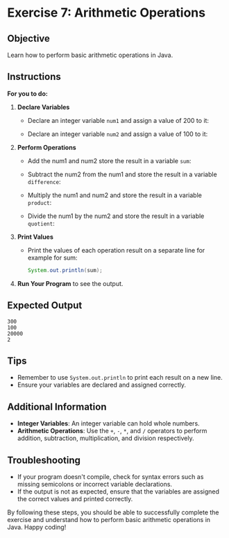 # Exercise 7: Arithmetic Operations

## Objective
Learn how to perform basic arithmetic operations in Java.

## Instructions

**For you to do:**

1. **Declare Variables**
    - Declare an integer variable `num1` and assign a value of 200 to it:

    - Declare an integer variable `num2` and assign a value of 100 to it:


2. **Perform Operations**
    - Add the num1 and num2 store the result in a variable `sum`:

    - Subtract the num2 from the num1 and store the result in a variable `difference`:

    - Multiply the num1 and num2  and store the result in a variable `product`:

    - Divide the num1 by the num2 and store the result in a variable `quotient`:


3. **Print Values**
    - Print the values of each operation result on a separate line for example for sum:
      ```java
      System.out.println(sum);
      ```

4. **Run Your Program** to see the output.

## Expected Output
```
300
100
20000
2
```

## Tips
- Remember to use `System.out.println` to print each result on a new line.
- Ensure your variables are declared and assigned correctly.

## Additional Information
- **Integer Variables**: An integer variable can hold whole numbers.
- **Arithmetic Operations**: Use the `+`, `-`, `*`, and `/` operators to perform addition, subtraction, multiplication, and division respectively.

## Troubleshooting
- If your program doesn't compile, check for syntax errors such as missing semicolons or incorrect variable declarations.
- If the output is not as expected, ensure that the variables are assigned the correct values and printed correctly.

By following these steps, you should be able to successfully complete the exercise and understand how to perform basic arithmetic operations in Java. Happy coding!
